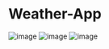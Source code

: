 ﻿# Weather-App
![image](https://github.com/Prattycodes/Weather-App/assets/89979888/d8428957-85f7-4d05-bf23-527fc3374451)
![image](https://github.com/Prattycodes/Weather-App/assets/89979888/f65047cb-f6d5-4d1a-a7ca-345099acec74)
![image](https://github.com/Prattycodes/Weather-App/assets/89979888/ede38793-a30b-466f-a0b1-ad348916647f)

